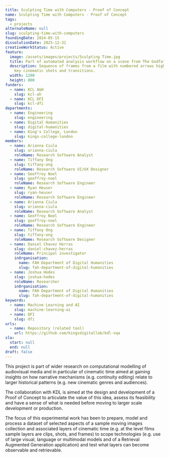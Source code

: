 ```yaml
---
title: Sculpting Time with Computers - Proof of Concept
name: Sculpting Time with Computers - Proof of Concept
tags:
  - projects
alternateName: null
slug: sculpting-time-with-computers
foundingDate: 2024-05-15
dissolutionDate: 2025-12-31
creativeWorkStatus: Active
feature:
  image: /assets/images/projects/Sculpting Time.jpg
  title: Part of automated analysis workflow on a scene from The Godfather (1972).
  description: Sequence of frames from a film with numbered arrows highlighting
    key cinematic shots and transitions.
  width: 1200
  height: 800
funders:
  - name: KCL A&H
    slug: kcl-ah
  - name: KCL DFI
    slug: kcl-dfi
departments:
  - name: Engineering
    slug: engineering
  - name: Digital Humanities
    slug: digital-humanities
  - name: King's College, London
    slug: kings-college-london
members:
  - name: Arianna Ciula
    slug: arianna-ciula
    roleName: Research Software Analyst
  - name: Tiffany Ong
    slug: tiffany-ong
    roleName: Research Software UI/UX Designer
  - name: Geoffroy Noel
    slug: geoffroy-noel
    roleName: Research Software Engineer
  - name: Ryan Heuser
    slug: ryan-heuser
    roleName: Research Software Engineer
  - name: Arianna Ciula
    slug: arianna-ciula
    roleName: Research Software Analyst
  - name: Geoffroy Noel
    slug: geoffroy-noel
    roleName: Research Software Engineer
  - name: Tiffany Ong
    slug: tiffany-ong
    roleName: Research Software Designer
  - name: Daniel Chavez Herras
    slug: daniel-chavez-herras
    roleName: Principal investigator
    inOrganisation:
      name: FAH Department of Digital Humanities
      slug: fah-department-of-digital-humanities
  - name: Joshua Hodes
    slug: joshua-hodes
    roleName: Researcher
    inOrganisation:
      name: FAH Department of Digital Humanities
      slug: fah-department-of-digital-humanities
keywords:
  - name: Machine Learning and AI
    slug: machine-learning-ai
  - name: DFI
    slug: dfi
urls:
  - name: Repository (related tool)
    url: https://github.com/kingsdigitallab/kdl-vqa
sla:
  start: null
  end: null
draft: false
---
```


This project is part of wider research on computational modelling of audiovisual media and in particular of cinematic time aimed at gaining insights on how narrative mechanisms (e.g. continuity editing) relate to larger historical patterns (e.g. new cinematic genres and audiences).

The collaboration with KDL is aimed at the design and development of a Proof of Concept to articulate the value of this idea, assess its feasibility and have a sense of what is needed before moving to larger scale development or production.

The focus of this experimental work has been to prepare, model and process a dataset of selected aspects of a sample moving images collection and associated layers of cinematic time (e.g. at the level films sample layers are clips, shots, and frames) to scope technologies (e.g. use of large visual, language or multimodal models and of a Retrieval Augmented Generation application) and test what layers can become observable and retrievable.
